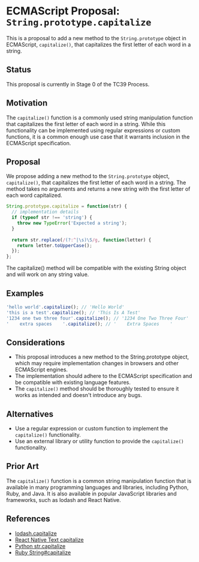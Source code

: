 # ECMAScript Proposal: `String.prototype.capitalize`

This is a proposal to add a new method to the `String.prototype` object in ECMAScript, `capitalize()`, that capitalizes the first letter of each word in a string.

## Status
This proposal is currently in Stage 0 of the TC39 Process.

## Motivation

The `capitalize()` function is a commonly used string manipulation function that capitalizes the first letter of each word in a string. While this functionality can be implemented using regular expressions or custom functions, it is a common enough use case that it warrants inclusion in the ECMAScript specification.

## Proposal

We propose adding a new method to the `String.prototype` object, `capitalize()`, that capitalizes the first letter of each word in a string. The method takes no arguments and returns a new string with the first letter of each word capitalized.

```javascript
String.prototype.capitalize = function(str) {
  // implementation details
  if (typeof str !== 'string') {
    throw new TypeError('Expected a string');
  }
  
  return str.replace(/(?:^|\s)\S/g, function(letter) {
    return letter.toUpperCase();
  });
};
```
The capitalize() method will be compatible with the existing String object and will work on any string value.

## Examples

```javascript
'hello world'.capitalize(); // 'Hello World'
'this is a test'.capitalize(); // 'This Is A Test'
'1234 one two three four'.capitalize(); // '1234 One Two Three Four'
'    extra spaces    '.capitalize(); // '    Extra Spaces    '
```

## Considerations
- This proposal introduces a new method to the String.prototype object, which may require implementation changes in browsers and other ECMAScript engines.
- The implementation should adhere to the ECMAScript specification and be compatible with existing language features.
- The `capitalize()` method should be thoroughly tested to ensure it works as intended and doesn't introduce any bugs.

## Alternatives
- Use a regular expression or custom function to implement the `capitalize()` functionality.
- Use an external library or utility function to provide the `capitalize()` functionality.

## Prior Art
The `capitalize()` function is a common string manipulation function that is available in many programming languages and libraries, including Python, Ruby, and Java. It is also available in popular JavaScript libraries and frameworks, such as lodash and React Native.

## References
- [lodash.capitalize](https://lodash.com/docs/4.17.15#capitalize)
- [React Native Text capitalize](https://reactnative.dev/docs/text#capitalize)
- [Python str.capitalize](https://docs.python.org/3/library/stdtypes.html#str.capitalize)
- [Ruby String#capitalize](https://ruby-doc.org/core-2.7.2/String.html#method-i-capitalize)
